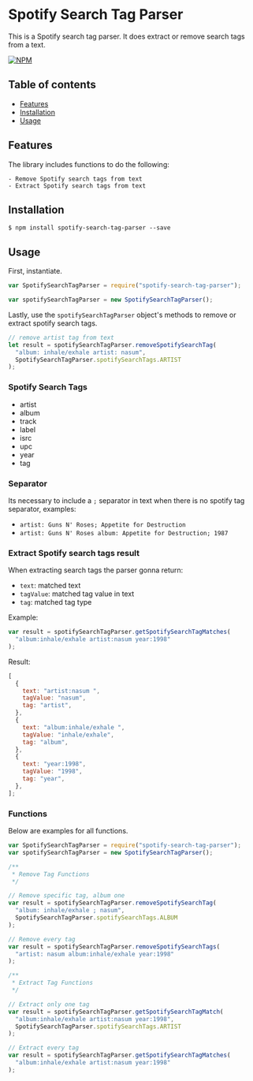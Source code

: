 # Spotify Search Tag Parser

This is a Spotify search tag parser. It does extract or remove search tags from a text.

[![NPM](https://nodei.co/npm/spotify-search-tag-parser.png?downloads=true&downloadRank=true&stars=true)](https://nodei.co/npm/spotify-search-tag-parser/)

## Table of contents

- [Features](#features)
- [Installation](#installation)
- [Usage](#usage)

## Features

The library includes functions to do the following:

    - Remove Spotify search tags from text
    - Extract Spotify search tags from text

## Installation

    $ npm install spotify-search-tag-parser --save

## Usage

First, instantiate.

```javascript
var SpotifySearchTagParser = require("spotify-search-tag-parser");

var spotifySearchTagParser = new SpotifySearchTagParser();
```

Lastly, use the `spotifySearchTagParser` object's methods to remove or extract spotify search tags.

```javascript
// remove artist tag from text
let result = spotifySearchTagParser.removeSpotifySearchTag(
  "album: inhale/exhale artist: nasum",
  SpotifySearchTagParser.spotifySearchTags.ARTIST
);
```

### Spotify Search Tags

- artist
- album
- track
- label
- isrc
- upc
- year
- tag

### Separator

Its necessary to include a `;` separator in text when there is no spotify tag separator, examples:

- `artist: Guns N' Roses; Appetite for Destruction`
- `artist: Guns N' Roses album: Appetite for Destruction; 1987`

### Extract Spotify search tags result

When extracting search tags the parser gonna return:

- `text`: matched text
- `tagValue`: matched tag value in text
- `tag`: matched tag type

Example:

```javascript
var result = spotifySearchTagParser.getSpotifySearchTagMatches(
  "album:inhale/exhale artist:nasum year:1998"
);
```

Result:

```javascript
[
  {
    text: "artist:nasum ",
    tagValue: "nasum",
    tag: "artist",
  },
  {
    text: "album:inhale/exhale ",
    tagValue: "inhale/exhale",
    tag: "album",
  },
  {
    text: "year:1998",
    tagValue: "1998",
    tag: "year",
  },
];
```

### Functions

Below are examples for all functions.

```javascript
var SpotifySearchTagParser = require("spotify-search-tag-parser");
var spotifySearchTagParser = new SpotifySearchTagParser();

/**
 * Remove Tag Functions
 */

// Remove specific tag, album one
var result = spotifySearchTagParser.removeSpotifySearchTag(
  "album: inhale/exhale ; nasum",
  SpotifySearchTagParser.spotifySearchTags.ALBUM
);

// Remove every tag
var result = spotifySearchTagParser.removeSpotifySearchTags(
  "artist: nasum album:inhale/exhale year:1998"
);

/**
 * Extract Tag Functions
 */

// Extract only one tag
var result = spotifySearchTagParser.getSpotifySearchTagMatch(
  "album:inhale/exhale artist:nasum year:1998",
  SpotifySearchTagParser.spotifySearchTags.ARTIST
);

// Extract every tag
var result = spotifySearchTagParser.getSpotifySearchTagMatches(
  "album:inhale/exhale artist:nasum year:1998"
);
```
